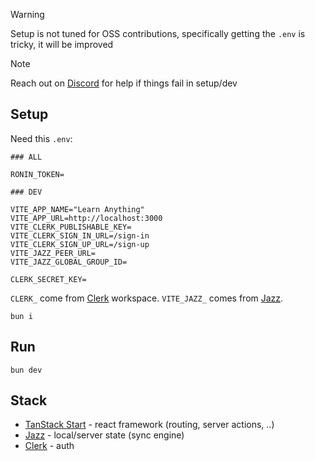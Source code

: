 > [!WARNING]
> Setup is not tuned for OSS contributions, specifically getting the `.env` is tricky, it will be improved

> [!NOTE]
> Reach out on [Discord](https://discord.gg/bxtD8x6aNF) for help if things fail in setup/dev

## Setup

Need this `.env`:

```
### ALL

RONIN_TOKEN=

### DEV

VITE_APP_NAME="Learn Anything"
VITE_APP_URL=http://localhost:3000
VITE_CLERK_PUBLISHABLE_KEY=
VITE_CLERK_SIGN_IN_URL=/sign-in
VITE_CLERK_SIGN_UP_URL=/sign-up
VITE_JAZZ_PEER_URL=
VITE_JAZZ_GLOBAL_GROUP_ID=

CLERK_SECRET_KEY=
```

`CLERK_` come from [Clerk](https://clerk.com) workspace. `VITE_JAZZ_` comes from [Jazz](https://jazz.tools/).

```
bun i
```

## Run

```
bun dev
```

## Stack

- [TanStack Start](https://tanstack.com/start/latest) - react framework (routing, server actions, ..)
- [Jazz](https://jazz.tools) - local/server state (sync engine)
- [Clerk](https://clerk.com) - auth
